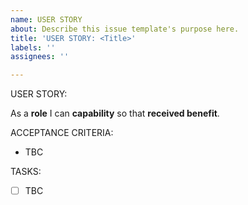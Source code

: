 ```yaml
---
name: USER STORY
about: Describe this issue template's purpose here.
title: 'USER STORY: <Title>'
labels: ''
assignees: ''

---
```


USER STORY:

As a **role** I can **capability** so that **received benefit**.

ACCEPTANCE CRITERIA:

- TBC

TASKS:

- [ ]  TBC
